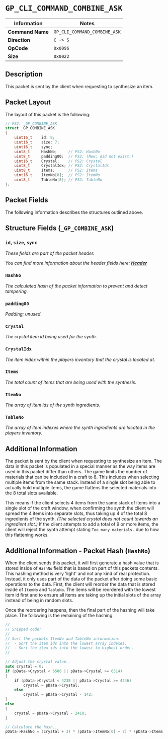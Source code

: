 # `GP_CLI_COMMAND_COMBINE_ASK`

| Information               | Notes |
|---                        |---    |
| **Command Name**          | `GP_CLI_COMMAND_COMBINE_ASK` |
| **Direction**             | `C -> S` |
| **OpCode**                | `0x0096` |
| **Size**                  | `0x0022` |

## Description

This packet is sent by the client when requesting to synthesize an item.

## Packet Layout

The layout of this packet is the following:

```cpp
// PS2: _GP_COMBINE_ASK
struct _GP_COMBINE_ASK
{
    uint16_t    id: 9;
    uint16_t    size: 7;
    uint16_t    sync;
    uint8_t     HashNo;     // PS2: HashNo
    uint8_t     padding00;  // PS2: (New; did not exist.)
    uint16_t    Crystal;    // PS2: Crystal
    uint8_t     CrystalIdx; // PS2: CrystalIdx
    uint8_t     Items;      // PS2: Items
    uint16_t    ItemNo[8];  // PS2: ItemNo
    uint8_t     TableNo[8]; // PS2: TableNo
};
```

## Packet Fields

The following information describes the structures outlined above.

## Structure Fields (`_GP_COMBINE_ASK`)

### `id`, `size`, `sync`

_These fields are part of the packet header._

_You can find more information about the header fields here: [**Header**](/world/HEADER.md)_

### `HashNo`

_The calculated hash of the packet information to prevent and detect tampering._

### `padding00`

_Padding; unused._

### `Crystal`

_The crystal item id being used for the synth._

### `CrystalIdx`

_The item index within the players inventory that the crystal is located at._

### `Items`

_The total count of items that are being used with the synthesis._

### `ItemNo`

_The array of item ids of the synth ingredients._

### `TableNo`

_The array of item indexes where the synth ingredients are located in the players inventory._

## Additional Information

The packet is sent by the client when requesting to synthesize an item. The data in this packet is populated in a special manner as the way items are used in this packet differ than others. The game limits the number of materials that can be included in a craft to 8. This includes when selecting multiple items from the same stack. Instead of a single slot being able to actually hold multiple items, the game flattens the selected materials into the 8 total slots available.

This means if the client selects 4 items from the same stack of items into a single slot of the craft window, when confirming the synth the client will spread the 4 items into separate slots, thus taking up 4 of the total 8 ingredients of the synth. _(The selected crystal does not count towards an ingredient slot.)_ If the client attempts to add a total of 9 or more items, the client will reject the synth attempt stating `Too many materials.` due to how this flattening works.

## Additional Information - Packet Hash (`HashNo`)

When the client sends this packet, it will first generate a hash value that is stored inside of `HashNo` field that is based on part of this packets contents. This hashing method is very 'light' and not any kind of real protection. Instead, it only uses part of the data of the packet after doing some basic operations to the data. First, the client will reorder the data that is stored inside of `ItemNo` and `TableNo`. The items will be reordered with the lowest item id first and to ensure all items are taking up the initial slots of the array instead of being in random slots.

Once the reordering happens, then the final part of the hashing will take place. The following is the remaining of the hashing:

```cpp
//
// Snipped code:
//
// Sort the packets ItemNo and TableNo information:
//  - Sort the item ids into the lowest array indexes.
//  - Sort the item ids into the lowest to highest order.
//

// Adjust the crystal value..
auto crystal = 0;
if (pData->Crystal < 6506 || pData->Crystal >= 6514)
{
    if (pData->Crystal < 4238 || pData->Crystal >= 4246)
        crystal = pData->Crystal;
    else
        crystal = pData->Crystal - 142;
}
else
{
    crystal = pData->Crystal - 2410;
}

// Calculate the hash..
pData->HashNo = (crystal + 3) * (pData->ItemNo[0] + 7) * (pData->Items + 5) % 0x7F;
```
